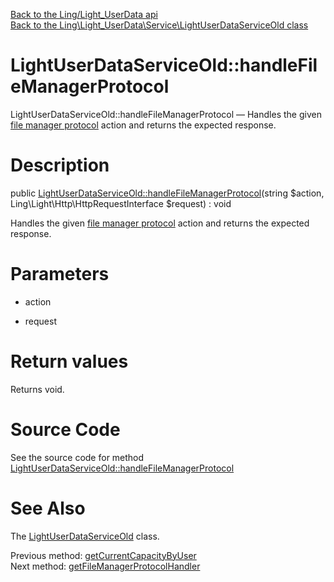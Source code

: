 [Back to the Ling/Light_UserData api](https://github.com/lingtalfi/Light_UserData/blob/master/doc/api/Ling/Light_UserData.md)<br>
[Back to the Ling\Light_UserData\Service\LightUserDataServiceOld class](https://github.com/lingtalfi/Light_UserData/blob/master/doc/api/Ling/Light_UserData/Service/LightUserDataServiceOld.md)


LightUserDataServiceOld::handleFileManagerProtocol
================



LightUserDataServiceOld::handleFileManagerProtocol — Handles the given [file manager protocol](https://github.com/lingtalfi/TheBar/blob/master/discussions/file-manager-protocol.md) action and returns the expected response.




Description
================


public [LightUserDataServiceOld::handleFileManagerProtocol](https://github.com/lingtalfi/Light_UserData/blob/master/doc/api/Ling/Light_UserData/Service/LightUserDataServiceOld/handleFileManagerProtocol.md)(string $action, Ling\Light\Http\HttpRequestInterface $request) : void




Handles the given [file manager protocol](https://github.com/lingtalfi/TheBar/blob/master/discussions/file-manager-protocol.md) action and returns the expected response.




Parameters
================


- action

    

- request

    


Return values
================

Returns void.








Source Code
===========
See the source code for method [LightUserDataServiceOld::handleFileManagerProtocol](https://github.com/lingtalfi/Light_UserData/blob/master/Service/LightUserDataServiceOld.php#L1334-L1338)


See Also
================

The [LightUserDataServiceOld](https://github.com/lingtalfi/Light_UserData/blob/master/doc/api/Ling/Light_UserData/Service/LightUserDataServiceOld.md) class.

Previous method: [getCurrentCapacityByUser](https://github.com/lingtalfi/Light_UserData/blob/master/doc/api/Ling/Light_UserData/Service/LightUserDataServiceOld/getCurrentCapacityByUser.md)<br>Next method: [getFileManagerProtocolHandler](https://github.com/lingtalfi/Light_UserData/blob/master/doc/api/Ling/Light_UserData/Service/LightUserDataServiceOld/getFileManagerProtocolHandler.md)<br>

